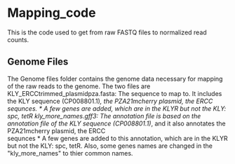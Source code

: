 # Mapping_code
This is the code used to get from raw FASTQ files to normalized read counts.


## Genome Files
The Genome files folder contains the genome data necessary for mapping of the raw reads to the genome. 
The two files are 
  KLY_ERCCtrimmed_plasmidpza.fasta: The sequence to map to. It includes the KLY sequence (CP008801.1)*, the PZA21mcherry plasmid, the ERCC sequnces.
                                    * A few genes are added, which are in the KLYR but not the KLY: spc, tetR
  kly_more_names.gff3: The annotation file is based on the annotation file of the KLY sequence (CP008801.1)*, and it also annotates the PZA21mcherry plasmid, the ERCC     
                         sequnces
                        * A few genes are added to this annotation, which are in the KLYR but not the KLY: spc, tetR. Also, some genes names are changed in the       
                          "kly_more_names" to thier common names. 
  
